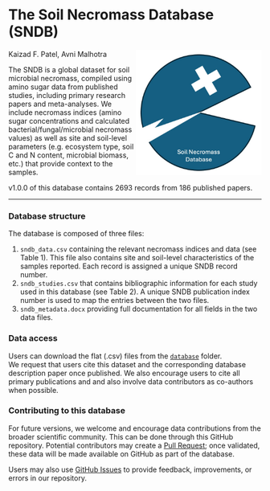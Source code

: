 
# The Soil Necromass Database (SNDB)

 <a href='https://github.com/kaizadp/sndb'><img src='sndb_logo.jpg' align="right" height="250" /></a>

Kaizad F. Patel, Avni Malhotra


The SNDB is a global dataset for soil microbial necromass, compiled using amino sugar data from published studies, 
including primary research papers and meta-analyses. 
We include necromass indices (amino sugar concentrations and calculated bacterial/fungal/microbial necromass values) as well as site and soil-level parameters (e.g. ecosystem type, soil C and N content, microbial biomass, etc.) that provide context to the samples. 

v1.0.0 of this database contains 2693 records from 186 published papers.

---

### Database structure
The database is composed of three files: 

1. `sndb_data.csv` containing the relevant necromass indices and data (see Table 1). This file also contains site and soil-level characteristics of the samples reported. Each record is assigned a unique SNDB record number.
2. `sndb_studies.csv` that contains bibliographic information for each study used in this database (see Table 2). A unique SNDB publication index number is used to map the entries between the two files. 
3. `sndb_metadata.docx` providing full documentation for all fields in the two data files.

### Data access
Users can download the flat (.csv) files from the [`database`](https://github.com/kaizadp/sndb/tree/main/database) folder.  
We request that users cite this dataset and the corresponding database description paper once published. We also encourage users to cite all primary publications and and also involve data contributors as co-authors when possible. 

### Contributing to this database
For future versions, we welcome and encourage data contributions from the broader scientific community. This can be done through this GitHub repository. Potential contributors may create a [Pull Request](https://github.com/kaizadp/sndb/pulls); once validated, these data will be made available on GitHub as part of the database. 

Users may also use [GitHub Issues](https://github.com/kaizadp/sndb/issues) to provide feedback, improvements, or errors in our repository.
